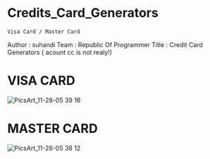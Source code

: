 # Credits_Card_Generators
<code>Visa Card / Master Card</code>

Author : suhandi
Team : Republic Of Programmer
Title : Credit Card Generators ( acount cc is not realy!)

# VISA CARD
![PicsArt_11-28-05 39 16](https://user-images.githubusercontent.com/53260744/69799644-4847f300-1206-11ea-918b-1b5f6cfcffe2.jpg)

# MASTER CARD
![PicsArt_11-28-05 38 12](https://user-images.githubusercontent.com/53260744/69799680-57c73c00-1206-11ea-9345-294b858201f3.jpg)
